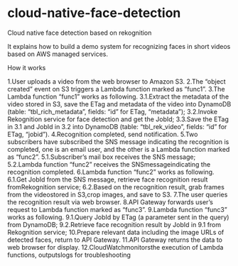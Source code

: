 # cloud-native-face-detection

Cloud native face detection based on rekognition

It explains how to build a demo system for recognizing faces in short videos based on AWS managed services.

How it works

1.User uploads a video from the web browser to Amazon S3.
2.The “object created” event on S3 triggers a Lambda function marked as “func1”. 
3.The Lambda function “func1” works as following. 
3.1.Extract the metadata of the video stored in S3, save the ETag and metadata of the video into DynamoDB (table: “tbl_rich_metadata”, fields: “id” for ETag, “metadata”); 
3.2.Invoke Rekognition service for face detection and get the JobId; 
3.3.Save the ETag in 3.1 and JobId in 3.2 into DynamoDB (table: “tbl_rek_video”, fields: “id” for ETag, “jobid”). 
4.Recognition completed, send notification.
5.Two subscribers have subscribed the SNS message indicating the recognition is completed, one is an email user, and the other is a Lambda function marked as “func2”.
5.1.Subscriber’s mail box receives the SNS message;
5.2.Lambda function “func2” receives the SNSmessageindicating the recognition completed.
6.Lambda function “func2” works as following.
6.1.Get JobId from the SNS message, retrieve face recognition result fromRekognition service;
6.2.Based on the recognition result, grab frames from the videostored in S3,crop images, and save to S3.
7.The user queries the recognition result via web browser.
8.API Gateway forwards user’s request to Lambda function marked as “func3”.
9.Lambda function “func3” works as following.
9.1.Query JobId by ETag (a parameter sent in the query) from DynamoDB;
9.2.Retrieve face recognition result by JobId in 9.1 from Rekognition service;
10.Prepare relevant data including the image URLs of detected faces, return to API Gateway.
11.API Gateway returns the data to web browser for display.
12.CloudWatchmonitorsthe execution of Lambda functions, outputslogs for troubleshooting

